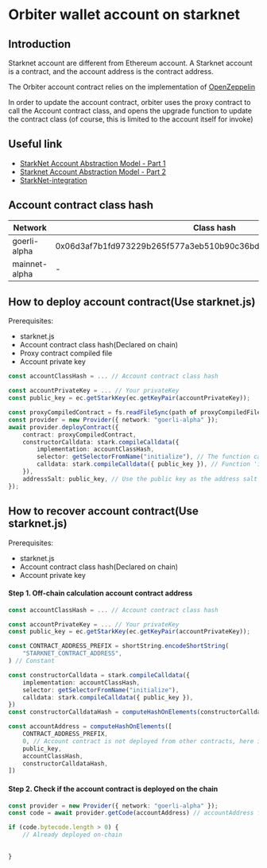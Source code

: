 # Orbiter wallet account on starknet

## Introduction

Starknet account are different from Ethereum account. A Starknet account is a contract, and the account address is the contract address.

The Orbiter account contract relies on the implementation of [OpenZeppelin](https://github.com/OpenZeppelin/cairo-contracts)

In order to update the account contract, orbiter uses the proxy contract to call the Account contract class, and opens the upgrade function to update the contract class (of course, this is limited to the account itself for invoke)

## Useful link

- [StarkNet Account Abstraction Model - Part 1](https://community.starknet.io/t/starknet-account-abstraction-model-part-1/781)
- [Starknet Account Abstraction Model - Part 2](https://community.starknet.io/t/starknet-account-abstraction-model-part-2/839)
- [StarkNet-integration](https://github.com/starknet-edu/StarkNet-integration)

## Account contract class hash

| Network       | Class hash                                                         |
| ------------- | ------------------------------------------------------------------ |
| goerli-alpha  | 0x06d3af7b1fd973229b265f577a3eb510b90c36bd4097f259aa7f2bd2846d6e5f |
| mainnet-alpha | -                                                                  |

## How to deploy account contract(Use starknet.js)

Prerequisites:

- starknet.js
- Account contract class hash(Declared on chain)
- Proxy contract compiled file
- Account private key

```TypeScript
const accountClassHash = ... // Account contract class hash

const accountPrivateKey = ... // Your privateKey
const public_key = ec.getStarkKey(ec.getKeyPair(accountPrivateKey));

const proxyCompiledContract = fs.readFileSync(path of proxyCompiledFile).toString();
const provider = new Provider({ network: "goerli-alpha" });
await provider.deployContract({
    contract: proxyCompiledContract,
    constructorCalldata: stark.compileCalldata({
        implementation: accountClassHash,
        selector: getSelectorFromName("initialize"), // The function called when the contract is deployed
        calldata: stark.compileCalldata({ public_key }), // Function 'initialize' calldata
    }),
    addressSalt: public_key, // Use the public key as the address salt
});
```

## How to recover account contract(Use starknet.js)

Prerequisites:

- starknet.js
- Account contract class hash(Declared on chain)
- Account private key

#### Step 1. Off-chain calculation account contract address

```TypeScript
const accountClassHash = ... // Account contract class hash

const accountPrivateKey = ... // Your privateKey
const public_key = ec.getStarkKey(ec.getKeyPair(accountPrivateKey));

const CONTRACT_ADDRESS_PREFIX = shortString.encodeShortString(
    "STARKNET_CONTRACT_ADDRESS",
) // Constant

const constructorCalldata = stark.compileCalldata({
    implementation: accountClassHash,
    selector: getSelectorFromName("initialize"),
    calldata: stark.compileCalldata({ public_key }),
})
const constructorCalldataHash = computeHashOnElements(constructorCalldata)

const accountAddress = computeHashOnElements([
    CONTRACT_ADDRESS_PREFIX,
    0, // Account contract is not deployed from other contracts, here is 0
    public_key,
    accountClassHash,
    constructorCalldataHash,
])

```

#### Step 2. Check if the account contract is deployed on the chain

```TypeScript
const provider = new Provider({ network: "goerli-alpha" });
const code = await provider.getCode(accountAddress) // accountAddress from `Step 1`

if (code.bytecode.length > 0) {
    // Already deployed on-chain

    
}
```
